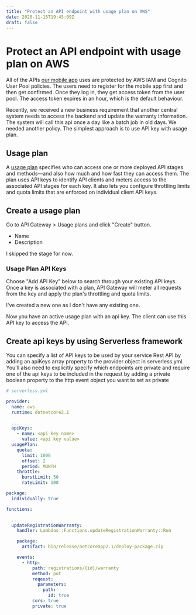 ```yaml
---
title: "Protect an API endpoint with usage plan on AWS"
date: 2020-11-15T19:45:09Z
draft: false
---
```

# Protect an API endpoint with usage plan on AWS

All of the APIs [our mobile app](https://apps.apple.com/gb/app/navien-uk-boiler-registration/id1475222482) uses are protected by AWS IAM and Cognito User Pool policies. The users need to register for the mobile app first and then get confirmed. Once they log in, they get access token from the user pool. The access token expires in an hour, which is the default behaviour.

Recently, we received a new business requirement that another central system needs to access the backend and update the warranty information. The system will call this api once a day like a batch job in old days. We needed another policy. The simplest approach is to use API key with usage plan.

## Usage plan

A [usage plan](https://docs.aws.amazon.com/apigateway/latest/developerguide/api-gateway-api-usage-plans.html) specifies who can access one or more deployed API stages and methods—and also how much and how fast they can access them. The plan uses API keys to identify API clients and meters access to the associated API stages for each key. It also lets you configure throttling limits and quota limits that are enforced on individual client API keys.

## Create a usage plan

Go to API Gateway &gt; Usage plans and click "Create" button.

* Name
* Description

I skipped the stage for now.

### Usage Plan API Keys

Choose "Add API Key" below to search through your existing API keys. Once a key is associated with a plan, API Gateway will meter all requests from the key and apply the plan's throttling and quota limits.

I've created a new one as I don't have any existing one.

Now you have an active usage plan with an api key. The client can use this API key to access the API.

## Create api keys by using Serverless framework

You can specify a list of API keys to be used by your service Rest API by adding an apiKeys array property to the provider object in serverless.yml. You'll also need to explicitly specify which endpoints are private and require one of the api keys to be included in the request by adding a private boolean property to the http event object you want to set as private

```yaml
# serverless.yml

provider:
  name: aws
  runtime: dotnetcore2.1

  ...
  apiKeys:
    - name: <api key name>
      value: <api key value>
  usagePlan:
    quota:
      limit: 1000
      offset: 2
      period: MONTH
    throttle:
      burstLimit: 50
      rateLimit: 100

package:
  individually: true

functions:

  ...
  updateRegistrationWarranty:
    handler: Lambdas::Functions.updateRegistrationWarranty::Run

    package:
      artifact: bin/release/netcoreapp2.1/deploy-package.zip

    events:
      - http:
          path: registrations/{id}/warranty
          method: put
          reqeust:
            parameters:
              path:
                id: true
          cors: true
          private: true

```

